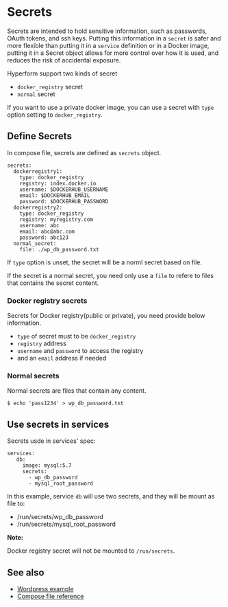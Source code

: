 # Secrets

Secrets are intended to hold sensitive information, such as
passwords, OAuth tokens, and ssh keys.  Putting this information in a `secret`
is safer and more flexible than putting it in a `service` definition or in
a Docker image, putting it in a Secret object allows for
more control over how it is used, and reduces the risk of accidental exposure.

Hyperform support two kinds of secret

- `docker_registry` secret
- `normal` secret

If you want to use a private docker image, you can use a secret with `type` option setting to `docker_registry`.

## Define Secrets

In compose file, secrets are defined as `secrets` object.

```
secrets:
  dockerregistry1:
    type: docker_registry
    registry: index.docker.io
    username: $DOCKERHUB_USERNAME
    email: $DOCKERHUB_EMAIL
    password: $DOCKERHUB_PASSWORD
  dockerregistry2:
    type: docker_registry
    registry: myregistry.com
    username: abc
    email: abc@abc.com
    password: abc123
  normal_secret:
    file: ./wp_db_password.txt
```

If `type` option is unset, the secret will be a norml secret based on file.

If the secret is a normal secret, you need only use a `file` to refere to files that contains the secret content.

### Docker registry secrets

Secrets for Docker registry(public or private), you need provide below information.

* `type` of secret must to be `docker_registry`
* `registry` address
* `username` and `password` to access the registry
* and an `email` address if needed

### Normal secrets

Normal secrets are files that contain any content.

```
$ echo 'pass1234' > wp_db_password.txt
```

## Use secrets in services

Secrets usde in services' spec:

```
services:
   db:
     image: mysql:5.7
     secrets:
       - wp_db_password
       - mysql_root_password
```

In this example, service `db` will use two secrets, and they will be mount as file to:

- /run/secrets/wp_db_password
- /run/secrets/mysql_root_password

**Note:**

Docker registry secret will not be mounted to `/run/secrets`.

## See also

- [Wordpress example](../../01-GettingStarted/03-first-project/03-deploy-stack-wordpress.md)
- [Compose file reference](../../03-Reference/compose_file/03-secret.md)
